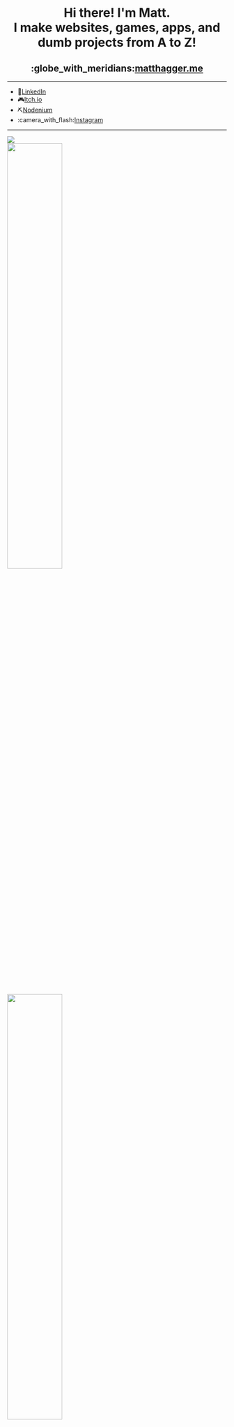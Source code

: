 <h1 align="center"> Hi there! I'm Matt.<br>I make websites, games, apps, and dumb projects from A to Z!</h1>

<h2 align="center">:globe_with_meridians:<a href="https://matthagger.me">matthagger.me</a></h2>

---

- :bust_in_silhouette:[LinkedIn](https://www.linkedin.com/in/matt-hagger-36915b221/)
- :video_game:[Itch.io](https://matthagger.itch.io/)
- :pick:[Nodenium](https://projectnodenium.com/Profiles/Profile?member=Camo)
- :camera_with_flash:[Instagram](https://www.instagram.com/haggerwoodworking/)

---

![](https://komarev.com/ghpvc/?username=Camo651&color=blueviolet)
<br>
<img src="https://github-readme-stats.vercel.app/api?username=Camo651&show_icons=true&theme=tokyonight" width="50%"/>
<br>
<img src="https://github-readme-streak-stats.herokuapp.com/?user=Camo651&theme=tokyonight" width="50%"/>
<br>
![](https://github-readme-stats.vercel.app/api/top-langs/?username=Camo651&layout=compact&theme=tokyonight)


